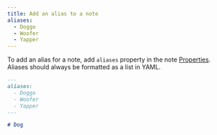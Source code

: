 ```yaml
---
title: Add an alias to a note
aliases:
  - Doggo
  - Woofer
  - Yapper
---
```


To add an alias for a note, add `aliases` property in the note [Properties](https://help.obsidian.md/Editing+and+formatting/Properties). Aliases should always be formatted as a list in YAML.

```md
---
aliases:
  - Doggo
  - Woofer
  - Yapper
---

# Dog
```
